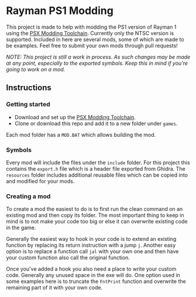 # Rayman PS1 Modding
This project is made to help with modding the PS1 version of Rayman 1 using the [PSX Modding Toolchain](https://github.com/mateusfavarin/psx-modding-toolchain). Currently only the NTSC version is supported. Included in here are several mods, some of which are made to be examples. Feel free to submit your own mods through pull requests!

*NOTE: This project is still a work in process. As such changes may be made at any point, especially to the exported symbols. Keep this in mind if you're going to work on a mod.*

## Instructions

### Getting started
- Download and set up the [PSX Modding Toolchain](https://github.com/mateusfavarin/psx-modding-toolchain).
- Clone or download this repo and add it to a new folder under `games`.

Each mod folder has a `MOD.BAT` which allows building the mod.

### Symbols
Every mod will include the files under the `include` folder. For this project this contains the `export.h` file which is a header file exported from Ghidra. The `resources` folder includes additional reusable files which can be copied into and modified for your mods.

### Creating a mod
To create a mod the easiest to do is to first run the clean command on an existing mod and then copy its folder. The most important thing to keep in mind is to not make your code too big or else it can overwrite existing code in the game.

Generally the easiest way to hook in your code is to extend an existing function by replacing its return instruction with a jump `j`. Another easy option is to replace a function call `jal` with your own one and then have your custom function also call the original function.

Once you've added a hook you also need a place to write your custom code. Generally any unused space in the exe will do. One option used in some examples here is to truncate the `FntPrint` function and overwrite the remaining part of it with your own code.